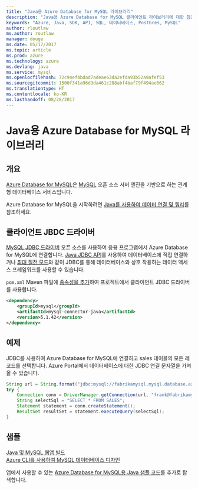 ```yaml
---
title: "Java용 Azure Database for MySQL 라이브러리"
description: "Java용 Azure Database for MySQL 클라이언트 라이브러리에 대한 참조 설명서"
keywords: "Azure, Java, SDK, API, SQL, 데이터베이스, PostGres, MySQL"
author: rloutlaw
ms.author: routlaw
manager: douge
ms.date: 05/17/2017
ms.topic: article
ms.prod: azure
ms.technology: azure
ms.devlang: java
ms.service: mysql
ms.openlocfilehash: 72c94ef4bdad7adeae63da2efda93b52a9afef53
ms.sourcegitcommit: 1500f341a96d9da461c288abf4baf79f494ae662
ms.translationtype: HT
ms.contentlocale: ko-KR
ms.lasthandoff: 08/28/2017
---
```

# <a name="azure-database-for-mysql-libraries-for-java"></a>Java용 Azure Database for MySQL 라이브러리

## <a name="overview"></a>개요

[Azure Database for MySQL](/azure/sql-database/sql-database-technical-overview)은 [MySQL](https://www.mysql.com/) 오픈 소스 서버 엔진을 기반으로 하는 관계형 데이터베이스 서비스입니다. 

Azure Database for MySQL을 시작하려면 [Java를 사용하여 데이터 연결 및 쿼리](/azure/mysql/connect-java)를 참조하세요.

## <a name="client-jbdc-driver"></a>클라이언트 JBDC 드라이버

[MySQL JDBC 드라이버](https://dev.mysql.com/downloads/connector/j/) 오픈 소스를 사용하여 응용 프로그램에서 Azure Database for MySQL에 연결합니다. [Java JDBC API](https://docs.oracle.com/javase/8/docs/technotes/guides/jdbc/)를 사용하여 데이터베이스에 직접 연결하거나 [최대 절전 모드](http://hibernate.org/)와 같이 JDBC를 통해 데이터베이스와 상호 작용하는 데이터 액세스 프레임워크를 사용할 수 있습니다.

`pom.xml` Maven 파일에 [종속성을 추가](https://maven.apache.org/guides/getting-started/index.html#How_do_I_use_external_dependencies)하여 프로젝트에서 클라이언트 JDBC 드라이버를 사용합니다.  

```XML
<dependency>
    <groupId>mysql</groupId>
    <artifactId>mysql-connector-java</artifactId>
    <version>5.1.42</version>
</dependency>
```   

## <a name="example"></a>예제

JDBC를 사용하여 Azure Database for MySQL에 연결하고 sales 테이블의 모든 레코드를 선택합니다. Azure Portal에서 데이터베이스에 대한 JDBC 연결 문자열을 가져올 수 있습니다.

```java
String url = String.format("jdbc:mysql://fabrikamysql.mysql.database.azure.com:3306/fabrikamdb?verifyServerCertificate=true&useSSL=true&requireSSL=false");
try {
    Connection conn = DriverManager.getConnection(url, "frank@fabrikamysql", "aBcDeFgHiJkL");
    String selectSql = "SELECT * FROM SALES";
    Statement statement = conn.createStatement();
    ResultSet resultSet = statement.executeQuery(selectSql);
}
```

## <a name="samples"></a>샘플

[Java 및 MySQL 웹앱 빌드](/azure/app-service-web/app-service-web-tutorial-java-mysql)   
[Azure CLI를 사용하여 MySQL 데이터베이스 디자인](/azure/mysql/tutorial-design-database-using-cli)   

앱에서 사용할 수 있는 [Azure Database for MySQL용 Java 샘플 코드](https://azure.microsoft.com/resources/samples/?platform=java&term=mysql)를 추가로 탐색합니다.
